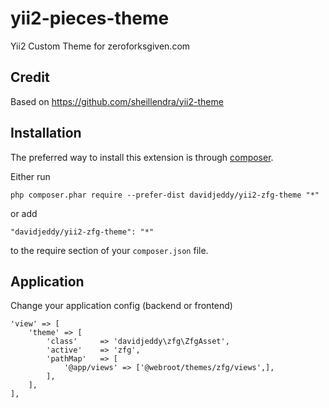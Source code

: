# yii2-pieces-theme
Yii2 Custom Theme for zeroforksgiven.com

## Credit
Based on https://github.com/sheillendra/yii2-theme

## Installation
The preferred way to install this extension is through [composer](http://getcomposer.org/download/).

Either run

```
php composer.phar require --prefer-dist davidjeddy/yii2-zfg-theme "*"
```

or add

```
"davidjeddy/yii2-zfg-theme": "*"
```

to the require section of your `composer.json` file.


## Application
Change your application config (backend or frontend)
```
'view' => [
    'theme' => [
        'class'     => 'davidjeddy\zfg\ZfgAsset',
        'active'    => 'zfg',
        'pathMap'   => [
            '@app/views' => ['@webroot/themes/zfg/views',],
        ],
    ],
],
```